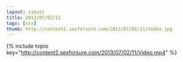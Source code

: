 ```yaml
--- 
layout: sieutv
title: 2013/07/02/11
tags: [xxx]
thumb: http://content2.sexforsure.com/2013/07/02/11/Video.jpg
---
```

{% include tvpro key="http://content2.sexforsure.com/2013/07/02/11/Video.mp4" %} 
